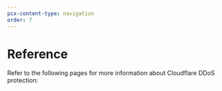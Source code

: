 ```yaml
---
pcx-content-type: navigation
order: 7
---
```


# Reference

Refer to the following pages for more information about Cloudflare DDoS protection:

<DirectoryListing path="/reference" />
